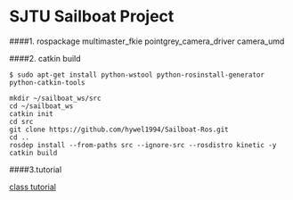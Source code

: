 # SJTU Sailboat Project


####1. rospackage 
multimaster_fkie
pointgrey_camera_driver
camera_umd

####2. catkin build

```$xslt
$ sudo apt-get install python-wstool python-rosinstall-generator python-catkin-tools
```

```$xslt
mkdir ~/sailboat_ws/src
cd ~/sailboat_ws
catkin init
cd src
git clone https://github.com/hywel1994/Sailboat-Ros.git
cd ..
rosdep install --from-paths src --ignore-src --rosdistro kinetic -y
catkin build
```
####3.tutorial

[class tutorial](https://github.com/hywel1994/Sailboat-Ros/blob/kinetic/Doc/tutorial_class.md)


